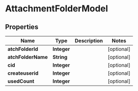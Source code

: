 

# AttachmentFolderModel


## Properties

| Name | Type | Description | Notes |
|------------ | ------------- | ------------- | -------------|
|**atchFolderId** | **Integer** |  |  [optional] |
|**atchFolderName** | **String** |  |  [optional] |
|**cid** | **Integer** |  |  [optional] |
|**createuserid** | **Integer** |  |  [optional] |
|**usedCount** | **Integer** |  |  [optional] |



